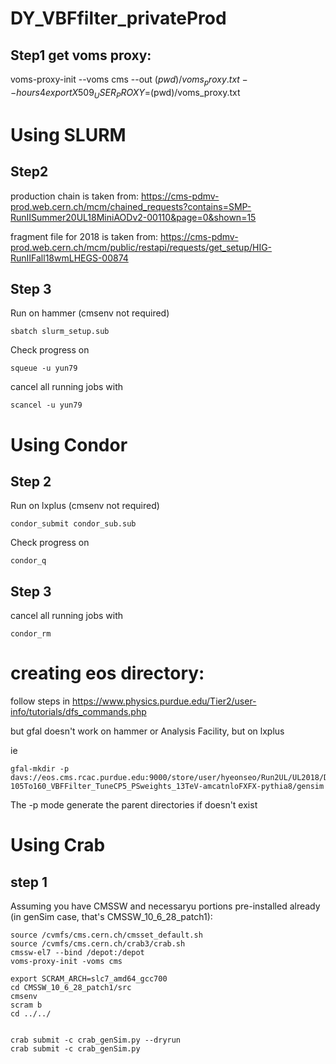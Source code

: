# DY_VBFfilter_privateProd

## Step1 get voms proxy: 
voms-proxy-init --voms cms --out $(pwd)/voms_proxy.txt --hours 4
export X509_USER_PROXY=$(pwd)/voms_proxy.txt


# Using SLURM
## Step2



production chain is taken from: https://cms-pdmv-prod.web.cern.ch/mcm/chained_requests?contains=SMP-RunIISummer20UL18MiniAODv2-00110&page=0&shown=15

fragment file for 2018 is taken from: https://cms-pdmv-prod.web.cern.ch/mcm/public/restapi/requests/get_setup/HIG-RunIIFall18wmLHEGS-00874


## Step 3

Run on hammer (cmsenv not required)
```
sbatch slurm_setup.sub

```

Check progress on
```
squeue -u yun79

```

cancel all running jobs with
```
scancel -u yun79

```

# Using Condor
## Step 2
Run on lxplus (cmsenv not required)
```
condor_submit condor_sub.sub 
```
Check progress on
```
condor_q
```

## Step 3
cancel all running jobs with
```
condor_rm
```

# creating eos directory:

follow steps in https://www.physics.purdue.edu/Tier2/user-info/tutorials/dfs_commands.php

but gfal doesn't work on hammer or Analysis Facility, but on lxplus

ie

```
gfal-mkdir -p davs://eos.cms.rcac.purdue.edu:9000/store/user/hyeonseo/Run2UL/UL2018/DYJetsToLL_M-105To160_VBFFilter_TuneCP5_PSweights_13TeV-amcatnloFXFX-pythia8/gensim
```

The -p mode generate the parent directories if doesn't exist

# Using Crab

## step 1

Assuming you have CMSSW and necessaryu portions pre-installed already (in genSim case, that's CMSSW_10_6_28_patch1):

```
source /cvmfs/cms.cern.ch/cmsset_default.sh
source /cvmfs/cms.cern.ch/crab3/crab.sh
cmssw-el7 --bind /depot:/depot
voms-proxy-init -voms cms

export SCRAM_ARCH=slc7_amd64_gcc700
cd CMSSW_10_6_28_patch1/src
cmsenv
scram b 
cd ../../


crab submit -c crab_genSim.py --dryrun
crab submit -c crab_genSim.py 

```
